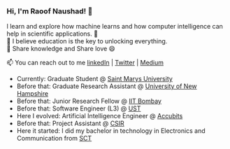 ### Hi, I'm Raoof Naushad! 👋
I learn and explore how machine learns and how computer intelligence can help in scientific applications. 🔭 \
💬 I believe education is the key to unlocking everything.\
👯 Share knowledge and Share love 😄

📫 You can reach out to me 
[linkedIn](https://www.linkedin.com/in/raoof-naushad-378432106/) | [Twitter](https://twitter.com/raoof_naushad) |  [Medium](https://medium.com/@raoofnaushad7) 

  * Currently: Graduate Student @ [Saint Marys University](https://www.smu.ca/)
  * Before that: Graduate Research Assistant @ [University of New Hampshire](https://www.unh.edu/)
  * Before that: Junior Research Fellow @ [IIT Bombay](https://www.iitb.ac.in/)
  * Before that: Software Engineer (L3) @ [UST](https://www.ust.com/)
  * Here I evolved: Artificial Intelligence Engineer @ [Accubits](https://accubits.com/)
  * Before that: Project Assistant @ [CSIR](https://www.niist.res.in/english/)
  * Here it started: I did my bachelor in technology in Electronics and Communication from [SCT](https://www.sctce.ac.in/)

